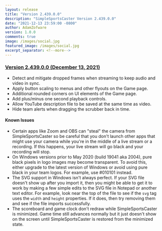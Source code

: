 ```yaml
---
layout: release
title: "Version 2.439.0.0"
description: "SimpleSportsCaster Version 2.439.0.0"
date: "2021-12-13 23:59:00 -0800"
author: AdamZofware
version: 1.0.0
comments: true
image: /images/social.jpg
featured_image: /images/social.jpg
excerpt_separator: <!--more-->
---
```


### [Version 2.439.0.0 (December 13, 2021)]({{page.url}})

* Detect and mitigate dropped frames when streaming to keep audio and video in sync.
* Apply button scaling to menus and other flyouts on the Game page.
* Additional rounded corners on UI elements of the Game page.
* Add plus/minus one second playback controls.
* Allow YouTube description file to be saved at the same time as video.
* Hide team alerts when dragging the scrubber back in time.

<!--more-->

#### Known Issues

* Certain apps like Zoom and OBS can "steal" the camera from SimpleSportsCaster so be careful that you don't launch other apps that might use your camera while you're in the middle of a live stream or a recording. If this happens, your live stream will go black and your recording will stop.
* On Windows versions prior to May 2020 (build 19041 aka 2004), pure black pixels in logo images may become transparent. To avoid this, either upgrade to the latest version of Windows or avoid using pure black in your team logos. For example, use #010101 instead.
* The SVG support in Windows isn't always perfect. If your SVG file doesn't show up after you import it, then you might be able to get it to work by making a few simple edits to the SVG file in Notepad or another text editor. For example, look near the top of the file to see if the `svg` tag uses the `width` and `height` properties. If it does, then try removing them and see if the file imports successfully.
* The scoreboard and game clock don't redraw while SimpleSportsCaster is minimized. Game time still advances normally but it just doesn't show on the screen until SimpleSportsCaster is restored from the minimized state.

